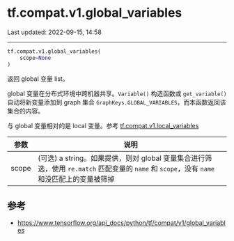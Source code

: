 # tf.compat.v1.global_variables

Last updated: 2022-09-15, 14:58
****

```python
tf.compat.v1.global_variables(
    scope=None
)
```

返回 global 变量 list。

global 变量在分布式环境中跨机器共享。`Variable()` 构造函数或 `get_variable()` 自动将新变量添加到 graph 集合 `GraphKeys.GLOBAL_VARIABLES`，而本函数返回该集合的内容。

与 global 变量相对的是 local 变量。参考 [tf.compat.v1.local_variables](https://www.tensorflow.org/api_docs/python/tf/compat/v1/local_variables)

|参数|说明|
|----|---|
|scope|(可选) a string。如果提供，则对 global 变量集合进行筛选，使用 `re.match` 匹配变量的 `name` 和 `scope`，没有 `name` 和没匹配上的变量被筛掉|

## 参考

- https://www.tensorflow.org/api_docs/python/tf/compat/v1/global_variables
